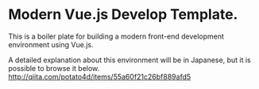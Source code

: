 # Modern Vue.js Develop Template.

This is a boiler plate for building a modern front-end development environment using Vue.js.

A detailed explanation about this environment will be in Japanese, but it is possible to browse it below.
http://qiita.com/potato4d/items/55a60f21c26bf889afd5
